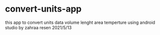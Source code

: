 # convert-units-app
this app to convert units 
data
volume
lenght
area
temperture
using android studio
by zahraa resen 
2021/5/13

